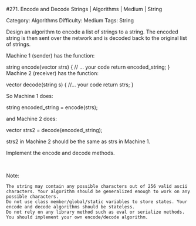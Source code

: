 #271. Encode and Decode Strings | Algorithms | Medium | String

Category: Algorithms
Difficulty: Medium
Tags: String

Design an algorithm to encode a list of strings to a string. The encoded string is then sent over the network and is decoded back to the original list of strings.

Machine 1 (sender) has the function:


string encode(vector<string> strs) {
  // ... your code
  return encoded_string;
}
Machine 2 (receiver) has the function:


vector<string> decode(string s) {
  //... your code
  return strs;
}


So Machine 1 does:


string encoded_string = encode(strs);


and Machine 2 does:


vector<string> strs2 = decode(encoded_string);


strs2 in Machine 2 should be the same as strs in Machine 1.

Implement the encode and decode methods.

 

Note:


	The string may contain any possible characters out of 256 valid ascii characters. Your algorithm should be generalized enough to work on any possible characters.
	Do not use class member/global/static variables to store states. Your encode and decode algorithms should be stateless.
	Do not rely on any library method such as eval or serialize methods. You should implement your own encode/decode algorithm.


